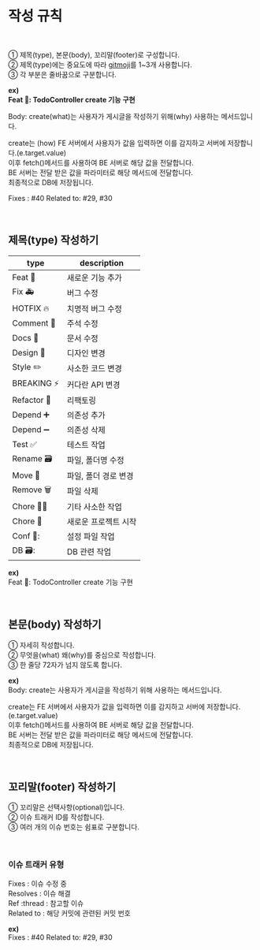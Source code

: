 # 작성 규칙

<br />

① 제목(type), 본문(body), 꼬리말(footer)로 구성합니다.<br />
② 제목(type)에는 중요도에 따라 [gitmoji](https://gitmoji.dev/)를 1~3개 사용합니다.<br />
③ 각 부분은 줄바꿈으로 구분합니다.<br />

**ex)**<br />
**Feat :art:: TodoController create 기능 구현**

Body: create(what)는 사용자가 게시글을 작성하기 위해(why) 사용하는 메서드입니다.

create는 (how) FE 서버에서 사용자가 값을 입력하면 이를 감지하고 서버에 저장합니다.(e.target.value)<br />
이후 fetch()메서드를 사용하여 BE 서버로 해당 값을 전달합니다.<br />
BE 서버는 전달 받은 값을 파라미터로 해당 메서드에 전달합니다.<br />
최종적으로 DB에 저장됩니다.<br />

Fixes : #40 Related to: #29, #30

<br />

## 제목(type) 작성하기

type | description |
|--|--|
 |Feat 🎨| 새로운 기능 추가 |
 |Fix 🚑| 버그 수정 |
 |HOTFIX :fire:| 치명적 버그 수정 |
 |Comment :bookmark:| 주석 수정 |
 |Docs 📝| 문서 수정 |
 |Design 💄| 디자인 변경 |
 |Style :pencil2:| 사소한 코드 변경 |
 |BREAKING :zap:| 커다란 API 변경 |
 |Refactor 🔨| 리팩토링 |
 |Depend :heavy_plus_sign:| 의존성 추가 |
 |Depend :heavy_minus_sign:| 의존성 삭제 |
 |Test :white_check_mark:| 테스트 작업 |
 |Rename :card_file_box:| 파일, 폴더명 수정 |
 |Move :truck:| 파일, 폴더 경로 변경 |
 |Remove :wastebasket:| 파일 삭제 |
 |Chore :technologist:| 기타 사소한 작업 |
 |Chore :tada: | 새로운 프로젝트 시작 |
 |Conf 🔧:| 설정 파일 작업 |
 |DB :card_file_box::| DB 관련 작업 |
 
 
 
**ex)**<br />
Feat 🎨: TodoController create 기능 구현

<br />

## 본문(body) 작성하기

① 자세히 작성합니다.<br />
② 무엇을(what) 왜(why)를 중심으로 작성합니다.<br />
③ 한 줄당 72자가 넘지 않도록 합니다.<br />

**ex)**<br />
Body: create는 사용자가 게시글을 작성하기 위해 사용하는 메서드입니다.<br />

create는 FE 서버에서 사용자가 값을 입력하면 이를 감지하고 서버에 저장합니다.(e.target.value)<br />
이후 fetch()메서드를 사용하여 BE 서버로 해당 값을 전달합니다.<br />
BE 서버는 전달 받은 값을 파라미터로 해당 메서드에 전달합니다.<br />
최종적으로 DB에 저장됩니다.

<br />


## 꼬리말(footer) 작성하기

① 꼬리말은 선택사항(optional)입니다.<br />
② 이슈 트래커 ID를 작성합니다.<br />
③ 여러 개의 이슈 번호는 쉼표로 구분합니다.<br />

<br />

### 이슈 트래커 유형

Fixes : 이슈 수정 중<br />
Resolves : 이슈 해결<br />
Ref :thread : 참고할 이슈<br />
Related to : 해당 커밋에 관련된 커밋 번호<br />

**ex)**<br />
Fixes : #40 Related to: #29, #30
 
 
 
<br />

